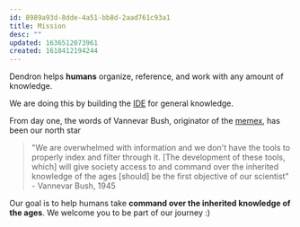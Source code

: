 ```yaml
---
id: 8989a93d-8dde-4a51-bb8d-2aad761c93a1
title: Mission
desc: ""
updated: 1636512073961
created: 1618412194244
---
```


Dendron helps **humans** organize, reference, and work with any amount of knowledge.

We are doing this by building the [IDE](https://en.wikipedia.org/wiki/Integrated_development_environment) for general knowledge.

From day one, the words of Vannevar Bush, originator of the [memex](https://en.wikipedia.org/wiki/Memex), has been our north star

> "We are overwhelmed with information and we don't have the tools to properly index and filter through it. [The development of these tools, which] will give society access to and command over the inherited knowledge of the ages [should] be the first objective of our scientist" - Vannevar Bush, 1945

Our goal is to help humans take **command over the inherited knowledge of the ages**. We welcome you to be part of our journey :)
